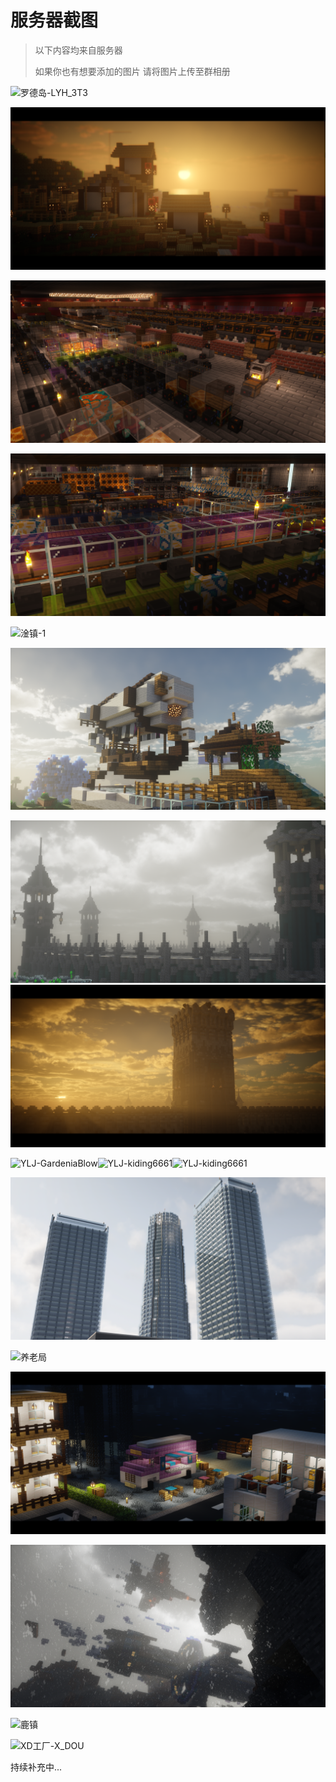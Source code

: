 # 服务器截图

> 以下内容均来自服务器
>
> 如果你也有想要添加的图片 请将图片上传至群相册

![罗德岛-LYH_3T3](image/chatu/RD.png)

![AAC1](image/chatu/AAC1.png)

![工业区-Wish_sw](image/chatu/AAC-wish2.png)

![工业区-Wish_sw](image/chatu/AAC-wish1.png)

![淦镇-1](image/chatu/ganzhen2.png)

![淦镇-2](image/chatu/ganzhen1.png)

![YLJ-kiding6661](image/chatu/YLJ3.png)![YLJ-kiding6661](image/chatu/YLJ4.png)

![YLJ-GardeniaBlow](image/chatu/YLJ1.png)![YLJ-kiding6661](image/chatu/ylj6.png)![YLJ-kiding6661](image/chatu/YLJ2.png)

![YLJ-GardeniaBlow](image/chatu/YLJ5.png)

![养老局](image/chatu/YS.png)

![hai](image/chatu/hai1.png)

![Mojang-GardeniaBlow](image/chatu/mojang.png)

![鹿镇](image/chatu/luzhen.png)

![XD工厂-X_DOU](image/chatu/XD工厂.png)

持续补充中...